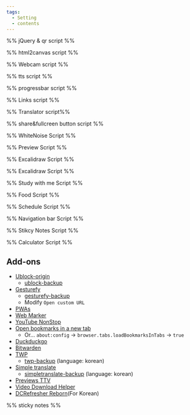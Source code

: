 ```yaml
---
tags:
  - Setting
  - contents
---
```

%% jQuery & qr script %%
<script src="https://cdnjs.cloudflare.com/ajax/libs/jquery/3.7.1/jquery.min.js"></script>
<script src="script/qrcode.js"></script>
%% html2canvas script %%
<script src="script/html2canvas.js"></script>
%% Webcam script %%
<script src="script/cam.js"></script>
%% tts script %%
<script src="script/tts.js"></script>
%% progressbar script %%
<script>
function getCurrentProgress(){
  const firstDateOfYear = new Date(new Date().getFullYear(), 0, 1);
  const currentDate = new Date();
  return ((((currentDate - firstDateOfYear) / (1000 * 60 * 60 * 24)) * 100) / 365).toFixed(1);}
function updateUI() {const percent = getCurrentProgress();
  const barItem = document.getElementsByClassName('bar')[0];barItem.style.width = `${percent}%`;
  const counterItem = document.getElementsByClassName('value')[0];
  if (percent>100){counterItem.textContent = `100%`}else{counterItem.textContent = `${percent}%`;}}
setInterval(function() {updateUI();return arguments.callee;}(), 1000);
</script>
%% Links script %%
<script type="text/javascript">
var url = document.getElementById( 'linkshare' );
url.onchange = function() {window.open( this.options[ this.selectedIndex ].value, '_blank');
$('#linkshare').prop('selectedIndex',0);};
</script>
%% Translator script%%
<script>window.ResetTranslate = () => jQuery('#\\:1\\.container').contents().find('#\\:1\\.restore').click();</script>
<script>
    function googleTranslateElementInit() {
        new google.translate.TranslateElement({pageLanguage: 'en'},'google_translate_element');}
</script>
<script type="text/javascript" src="//translate.google.com/translate_a/element.js?cb=googleTranslateElementInit"></script>
%% share&fullcreen button script %%
<script src="script/full-share.js"></script>
%% WhiteNoise Script %%
<script type="text/javascript" src="script/WN.js"></script>
%% Preview Script %%
<script src="script/preview.js"></script>
%% Excalidraw Script %%
<script src="script/excalidraw.js"></script>
%% Excalidraw Script %%
<script src="script/graph.js"></script>
%% Study with me Script %%
<script src="script/study.js"></script>
%% Food Script %%
<script src="script/meal.js"></script>
%% Schedule Script %%
<script src="script/scheduler.js"></script>
%% Navigation bar Script %%
<script src="script/navbar.js"></script>
<script src="script/resize-dialog.js"></script>
%% Stikcy Notes Script %%
<script src="script/sticky-script.js"></script>
%% Calculator Script %%
<script src="script/calc.js"></script>




## Add-ons
- <a href="https://addons.mozilla.org/en-US/firefox/addon/ublock-origin/" target="_blank" >Ublock-origin</a>
    - <a href="https://mega.nz/file/mRcFSSLD#d3ZcJKC7ecockyAUTsrs3i3c65lPMGw2RoJ6FDRKv7Q" target="_blank" >ublock-backup</a>
- <a href="https://addons.mozilla.org/en-US/firefox/addon/gesturefy/" target="_blank" >Gesturefy</a>
    -  <a href="https://mega.nz/file/eZdmSJaL#47SP05Cs5ihQvZCk6rL1FfJij-9PskmYkBlyedQ0fYQ" target="_blank" >gesturefy-backup</a> 
    - Modify `Open custom URL`
- <a href="https://addons.mozilla.org/firefox/addon/pwas-for-firefox/" target="_blank" >PWAs</a>
- <a href="https://addons.mozilla.org/firefox/addon/web-marker-draw-on-websites/" target="_blank" >Web Marker</a>
- <a href="https://addons.mozilla.org/firefox/addon/youtube-nonstop/" target="_blank" >YouTube NonStop</a>
- <a href="https://addons.mozilla.org/en-US/firefox/addon/open-bookmarks-in-a-new-tab/" target="_blank" >Open bookmarks in a new tab</a>
  - Or... `about:config` -> `browser.tabs.loadBookmarksInTabs` -> `true`
- <a href="https://addons.mozilla.org/en-US/firefox/addon/duckduckgo-for-firefox/" target="_blank" >Duckduckgo</a>
- <a href="https://addons.mozilla.org/en-US/firefox/addon/bitwarden-password-manager/" target="_blank" >Bitwarden</a>
- <a href="https://addons.mozilla.org/en-US/firefox/addon/traduzir-paginas-web/" target="_blank" >TWP</a> 
    - <a href="https://mega.nz/file/SAEC2LCZ#zg6nFKiRhs8Hn2NWCMcp58mlaoQHTZLFLmHbcHYNaRQ" target="_blank" >twp-backup</a> (language: korean)
- <a href="https://addons.mozilla.org/en-US/firefox/addon/simple-translate/" target="_blank" >Simple translate</a> 
    - <a href="https://mega.nz/file/KFkCUYgR#mMEvBiSCrjXbm5xhH-l5ZFxKPtEQqMfBgCCdYYlRBjU" target="_blank" >simpletranslate-backup</a> (language: korean)
- <a href="https://addons.mozilla.org/en-US/firefox/addon/previews-for-ttv/" target="_blank" >Previews TTV</a> 
- <a href="https://addons.mozilla.org/en-US/firefox/addon/video-downloadhelper/" target="_blank" >Video Download Helper</a> 
- <a href="https://addons.mozilla.org/en-US/firefox/addon/dcrefresher-reborn/" target="_blank" >DCRefresher Reborn</a>(For Korean)



%% sticky notes %%
<div id="sticky-container" class="sticky-container"></div>